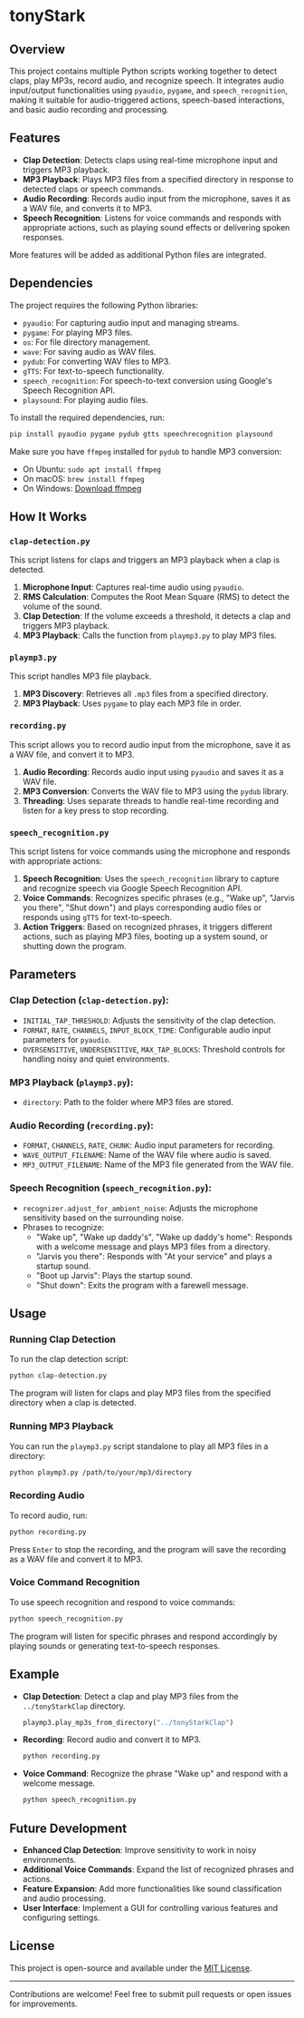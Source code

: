# tonyStark

## Overview

This project contains multiple Python scripts working together to detect claps, play MP3s, record audio, and recognize speech. It integrates audio input/output functionalities using `pyaudio`, `pygame`, and `speech_recognition`, making it suitable for audio-triggered actions, speech-based interactions, and basic audio recording and processing.

## Features

- **Clap Detection**: Detects claps using real-time microphone input and triggers MP3 playback.
- **MP3 Playback**: Plays MP3 files from a specified directory in response to detected claps or speech commands.
- **Audio Recording**: Records audio input from the microphone, saves it as a WAV file, and converts it to MP3.
- **Speech Recognition**: Listens for voice commands and responds with appropriate actions, such as playing sound effects or delivering spoken responses.

More features will be added as additional Python files are integrated.

## Dependencies

The project requires the following Python libraries:

- `pyaudio`: For capturing audio input and managing streams.
- `pygame`: For playing MP3 files.
- `os`: For file directory management.
- `wave`: For saving audio as WAV files.
- `pydub`: For converting WAV files to MP3.
- `gTTS`: For text-to-speech functionality.
- `speech_recognition`: For speech-to-text conversion using Google's Speech Recognition API.
- `playsound`: For playing audio files.

To install the required dependencies, run:

```bash
pip install pyaudio pygame pydub gtts speechrecognition playsound
```

Make sure you have `ffmpeg` installed for `pydub` to handle MP3 conversion:

- On Ubuntu: `sudo apt install ffmpeg`
- On macOS: `brew install ffmpeg`
- On Windows: [Download ffmpeg](https://ffmpeg.org/download.html)

## How It Works

### `clap-detection.py`

This script listens for claps and triggers an MP3 playback when a clap is detected.

1. **Microphone Input**: Captures real-time audio using `pyaudio`.
2. **RMS Calculation**: Computes the Root Mean Square (RMS) to detect the volume of the sound.
3. **Clap Detection**: If the volume exceeds a threshold, it detects a clap and triggers MP3 playback.
4. **MP3 Playback**: Calls the function from `playmp3.py` to play MP3 files.

### `playmp3.py`

This script handles MP3 file playback.

1. **MP3 Discovery**: Retrieves all `.mp3` files from a specified directory.
2. **MP3 Playback**: Uses `pygame` to play each MP3 file in order.

### `recording.py`

This script allows you to record audio input from the microphone, save it as a WAV file, and convert it to MP3.

1. **Audio Recording**: Records audio input using `pyaudio` and saves it as a WAV file.
2. **MP3 Conversion**: Converts the WAV file to MP3 using the `pydub` library.
3. **Threading**: Uses separate threads to handle real-time recording and listen for a key press to stop recording.

### `speech_recognition.py`

This script listens for voice commands using the microphone and responds with appropriate actions:

1. **Speech Recognition**: Uses the `speech_recognition` library to capture and recognize speech via Google Speech Recognition API.
2. **Voice Commands**: Recognizes specific phrases (e.g., "Wake up", "Jarvis you there", "Shut down") and plays corresponding audio files or responds using `gTTS` for text-to-speech.
3. **Action Triggers**: Based on recognized phrases, it triggers different actions, such as playing MP3 files, booting up a system sound, or shutting down the program.

## Parameters

### Clap Detection (`clap-detection.py`):
- `INITIAL_TAP_THRESHOLD`: Adjusts the sensitivity of the clap detection.
- `FORMAT`, `RATE`, `CHANNELS`, `INPUT_BLOCK_TIME`: Configurable audio input parameters for `pyaudio`.
- `OVERSENSITIVE`, `UNDERSENSITIVE`, `MAX_TAP_BLOCKS`: Threshold controls for handling noisy and quiet environments.

### MP3 Playback (`playmp3.py`):
- `directory`: Path to the folder where MP3 files are stored.

### Audio Recording (`recording.py`):
- `FORMAT`, `CHANNELS`, `RATE`, `CHUNK`: Audio input parameters for recording.
- `WAVE_OUTPUT_FILENAME`: Name of the WAV file where audio is saved.
- `MP3_OUTPUT_FILENAME`: Name of the MP3 file generated from the WAV file.

### Speech Recognition (`speech_recognition.py`):
- `recognizer.adjust_for_ambient_noise`: Adjusts the microphone sensitivity based on the surrounding noise.
- Phrases to recognize:
  - "Wake up", "Wake up daddy's", "Wake up daddy's home": Responds with a welcome message and plays MP3 files from a directory.
  - "Jarvis you there": Responds with "At your service" and plays a startup sound.
  - "Boot up Jarvis": Plays the startup sound.
  - "Shut down": Exits the program with a farewell message.

## Usage

### Running Clap Detection

To run the clap detection script:

```bash
python clap-detection.py
```

The program will listen for claps and play MP3 files from the specified directory when a clap is detected.

### Running MP3 Playback

You can run the `playmp3.py` script standalone to play all MP3 files in a directory:

```bash
python playmp3.py /path/to/your/mp3/directory
```

### Recording Audio

To record audio, run:

```bash
python recording.py
```

Press `Enter` to stop the recording, and the program will save the recording as a WAV file and convert it to MP3.

### Voice Command Recognition

To use speech recognition and respond to voice commands:

```bash
python speech_recognition.py
```

The program will listen for specific phrases and respond accordingly by playing sounds or generating text-to-speech responses.

## Example

- **Clap Detection**: Detect a clap and play MP3 files from the `../tonyStarkClap` directory.
  ```python
  playmp3.play_mp3s_from_directory("../tonyStarkClap")
  ```

- **Recording**: Record audio and convert it to MP3.
  ```bash
  python recording.py
  ```

- **Voice Command**: Recognize the phrase "Wake up" and respond with a welcome message.
  ```bash
  python speech_recognition.py
  ```

## Future Development

- **Enhanced Clap Detection**: Improve sensitivity to work in noisy environments.
- **Additional Voice Commands**: Expand the list of recognized phrases and actions.
- **Feature Expansion**: Add more functionalities like sound classification and audio processing.
- **User Interface**: Implement a GUI for controlling various features and configuring settings.

## License

This project is open-source and available under the [MIT License](https://opensource.org/licenses/MIT).

---

Contributions are welcome! Feel free to submit pull requests or open issues for improvements.

